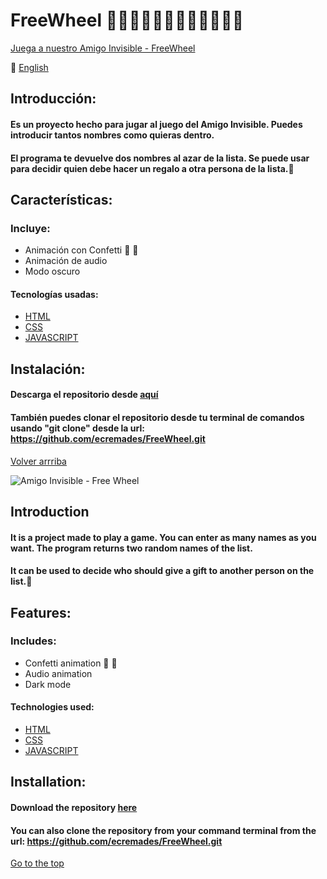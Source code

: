 <a name="top"></a>
# FreeWheel :tada::tada::tada::tada::confetti_ball::confetti_ball::confetti_ball::confetti_ball::gift::gift::gift::gift:
[Juega a nuestro Amigo Invisible - FreeWheel](https://htmlpreview.github.io/?https://github.com/ecremades/FreeWheel/blob/main/index.html)

:england: [English](#english)
 
## Introducción:
#### Es un proyecto hecho para jugar al juego del Amigo Invisible. Puedes introducir tantos nombres como quieras dentro. 
#### El programa te devuelve dos nombres al azar de la lista. Se puede usar para decidir quien debe hacer un regalo a otra persona de la lista.:gift:

## Características:

### Incluye:

* Animación con Confetti :confetti_ball: :gift:
* Animación de audio
* Modo oscuro

#### Tecnologías usadas:

* [HTML](https://github.com/ecremades/FreeWheel/blob/main/index.html)
* [CSS](https://github.com/ecremades/FreeWheel/blob/main/css/style.css)
* [JAVASCRIPT](https://github.com/ecremades/FreeWheel/tree/main/js) 

## Instalación:

#### Descarga el repositorio desde [aquí](https://github.com/ecremades/FreeWheel/archive/refs/heads/main.zip)

#### También puedes clonar el repositorio desde tu terminal de comandos usando "git clone" desde la url: https://github.com/ecremades/FreeWheel.git

[Volver arrriba](#top)

![Amigo Invisible - Free Wheel](https://github.com/ecremades/FreeWheel/blob/main/img/amigoInvisible.jpg)


<a name="english"></a>
## Introduction
#### It is a project made to play a game. You can enter as many names as you want. The program returns two random names of the list.
#### It can be used to decide who should give a gift to another person on the list.:gift:

## Features:

### Includes:

* Confetti animation :confetti_ball: :gift:
* Audio animation
* Dark mode

#### Technologies used:

* [HTML](https://github.com/ecremades/FreeWheel/blob/main/index.html)
* [CSS](https://github.com/ecremades/FreeWheel/blob/main/css/style.css)
* [JAVASCRIPT](https://github.com/ecremades/FreeWheel/tree/main/js) 

## Installation:

#### Download the repository [here](https://github.com/ecremades/FreeWheel/archive/refs/heads/main.zip)

#### You can also clone the repository from your command terminal from the url: https://github.com/ecremades/FreeWheel.git

[Go to the top](#top)
